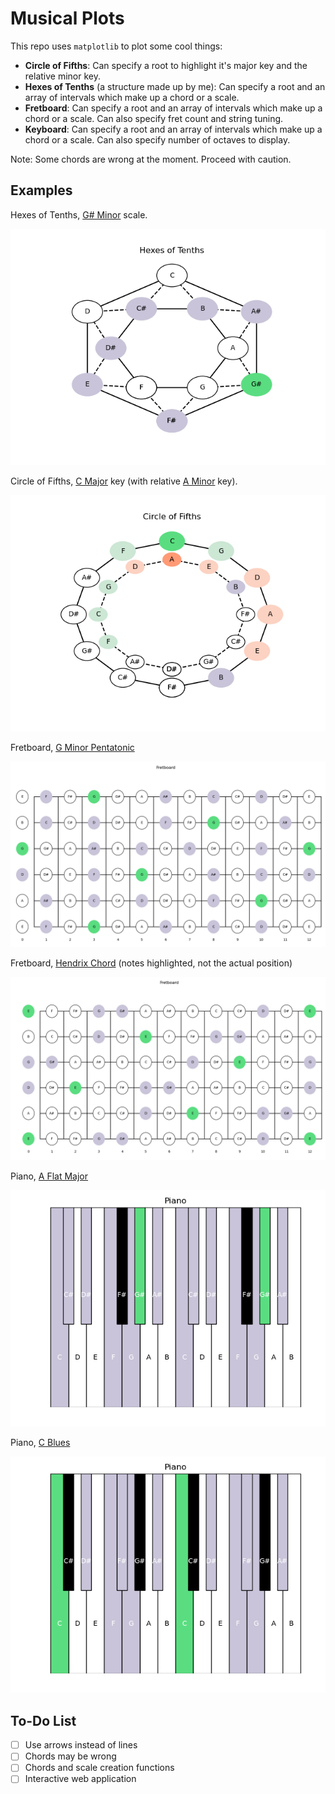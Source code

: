 # Musical Plots

This repo uses `matplotlib` to plot some cool things:
- **Circle of Fifths**:
  Can specify a root to highlight it's major key and the relative minor key.
- **Hexes of Tenths** (a structure made up by me):
  Can specify a root and an array of intervals which make up a chord or a scale.
- **Fretboard**:
  Can specify a root and an array of intervals which make up a chord or a scale. Can also specify fret count and string tuning.
- **Keyboard**:
  Can specify a root and an array of intervals which make up a chord or a scale. Can also specify number of octaves to display.

Note: Some chords are wrong at the moment. Proceed with caution.

## Examples
Hexes of Tenths, [G# Minor](https://open.spotify.com/track/6GzMz3s0K1YKwRVI36CgRx?si=a5-Jz81pRbuIVQsfP2h2RQ) scale.

![1](https://github.com/erhant/hexes-of-tenths/blob/main/img/hex_gs_minor.png?raw=true) 

Circle of Fifths, [C Major](https://open.spotify.com/track/5rkBnTgLJa6xBuBSZTbuCT?si=Vf7whUFEQLmZLXESsh84QQ) key (with relative [A Minor](https://open.spotify.com/track/0NcSIGbvjOxxbdKCGhKfF3?si=AFJPoOQzT8iGZDeMR7nkMA) key).

![2](https://github.com/erhant/hexes-of-tenths/blob/main/img/circle_c.png?raw=true)

Fretboard, [G Minor Pentatonic](https://open.spotify.com/track/3af6czaWDVsWKdMNtVykhX?si=ladZE-FXSsWkI21jDuxzxA)

![3](https://github.com/erhant/hexes-of-tenths/blob/main/img/fret_g_penta.png?raw=true)

Fretboard, [Hendrix Chord](https://open.spotify.com/track/0wJoRiX5K5BxlqZTolB2LD?si=2XgX2-zSQ0Wz6fjgMyUIdA) (notes highlighted, not the actual position)

![4](https://github.com/erhant/hexes-of-tenths/blob/main/img/fret_hendrix.png?raw=true)


Piano, [A Flat Major](https://open.spotify.com/track/0SwKt4T6PMsdqU5q6Pv234?si=jqlPWngxT4SdIImAWIBdmw)

![5](https://github.com/erhant/hexes-of-tenths/blob/main/img/piano_aflat_major.png?raw=true)

Piano, [C Blues](https://open.spotify.com/track/0SwKt4T6PMsdqU5q6Pv234?si=jqlPWngxT4SdIImAWIBdmw)

![6](https://github.com/erhant/hexes-of-tenths/blob/main/img/piano_c_blues.png?raw=true)

## To-Do List
- [ ] Use arrows instead of lines 
- [ ] Chords may be wrong
- [ ] Chords and scale creation functions
- [ ] Interactive web application
